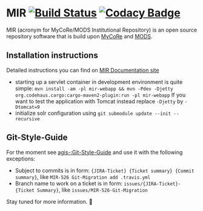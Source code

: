 # MIR [![Build Status](https://travis-ci.org/MyCoRe-Org/mir.svg?branch=master)](https://travis-ci.org/MyCoRe-Org/mir) [![Codacy Badge](https://api.codacy.com/project/badge/Grade/3005892d274040d8a29e33a080a956d9)](https://www.codacy.com/app/MyCoRe/mir?utm_source=github.com&amp;utm_medium=referral&amp;utm_content=MyCoRe-Org/mir&amp;utm_campaign=Badge_Grade)
MIR (acronym for MyCoRe/MODS Institutional Repository) is an open source repository software that is build upon [MyCoRe](https://github.com/MyCoRe-Org/mycore) and [MODS](http://www.loc.gov/standards/mods/).


## Installation instructions
Detailed instructions you can find on [MIR Documentation site](http://mycore.de/generated/mir)
 - starting up a servlet container in development environment is quite simple: `mvn install -am -pl mir-webapp && mvn -Pdev -Djetty org.codehaus.cargo:cargo-maven2-plugin:run -pl mir-webapp` If you want to test the application with Tomcat instead replace `-Djetty` by `-Dtomcat=9`
 - initialize solr configuration using `git submodule update --init --recursive`


## Git-Style-Guide
For the moment see [agis-:Git-Style-Guide](https://github.com/agis-/git-style-guide) and use it with the following exceptions:
 - Subject to commits is in form: `{JIRA-Ticket} {Ticket summary} {Commit summary}`, like `MIR-526 Git-Migration add .travis.yml`
 - Branch name to work on a ticket is in form: `issues/{JIRA-Ticket}-{Ticket Summary}`, like `issues/MIR-526-Git-Migration`

Stay tuned for more information. :bow:
